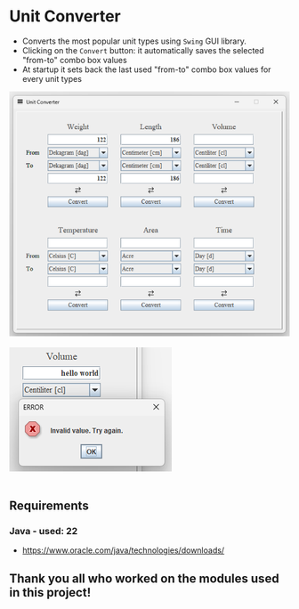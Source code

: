 # Unit Converter
- Converts the most popular unit types using `Swing` GUI library.
- Clicking on the `Convert` button: it automatically saves the selected "from-to" combo box values
- At startup it sets back the last used "from-to" combo box values for every unit types

<div align="left">
    <img src="docs/promo/screenshot.png">
</div>
<br>
<div align="left">
    <img src="docs/promo/screenshot_error.png">
</div>
<br>

## Requirements
### Java - used: 22
- https://www.oracle.com/java/technologies/downloads/


## Thank you all who worked on the modules used in this project!